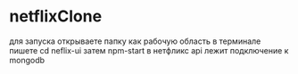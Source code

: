 # netflixClone
для запуска открываете папку как рабочую область
в терминале пишете cd neflix-ui
затем npm-start
в нетфликс api лежит подключение к mongodb 
